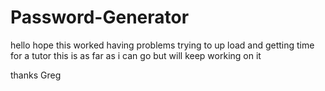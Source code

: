 # Password-Generator


hello hope this worked having problems trying to up load and getting time for a tutor this is as far as i can go but will keep working on it


thanks 
Greg 